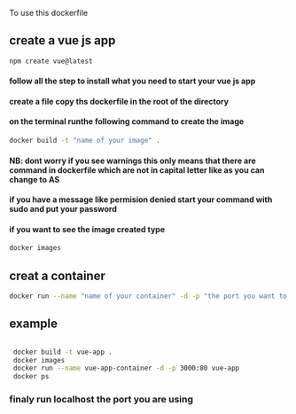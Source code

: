 To use this dockerfile

## create a vue js app 

```sh
npm create vue@latest

```
#### follow all the step to install what you need to start your vue js app

#### create a file copy ths dockerfile in the root of the directory

#### on the terminal runthe following command to create the image 

```sh
docker build -t "name of your image" .

```
#### NB: dont worry if you see warnings this only means that there are command in dockerfile which are not in capital letter like as you can change to AS

#### if you have a message like permision denied start your command with sudo and put your password

#### if you want to see the image created type

```sh
docker images

```
## creat a container 

```sh
docker run --name "name of your container" -d -p "the port you want to run vue js":80 "name of your image"

```

## example 

```sh

 docker build -t vue-app .
 docker images
 docker run --name vue-app-container -d -p 3000:80 vue-app
 docker ps

 ```

### finaly run localhost the port you are using 
